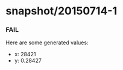# snapshot/20150714-1
<!-- Production begins at 2015-07-14T10:57:17 -->


### FAIL
Here are some generated values:

* x: 28421
* y: 0.28427

<!-- Production ends at 2015-07-14T10:57:18 -->
